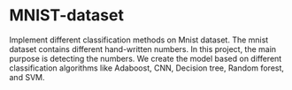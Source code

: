 # MNIST-dataset
Implement different classification methods on Mnist dataset. The mnist dataset contains different hand-written numbers. In this project, the main purpose is detecting the numbers. We create the model based on different classification algorithms like Adaboost, CNN, Decision tree, Random forest, and SVM.
